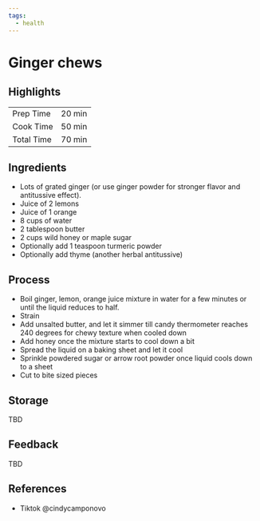 ```yaml
---
tags:
  - health
---
```


# Ginger chews

## Highlights

| | |
|----|-----|
| Prep Time             | 20 min    |
| Cook Time             | 50 min    |
| Total Time            | 70 min    |

## Ingredients

* Lots of grated ginger (or use ginger powder for stronger flavor and antitussive effect). 
* Juice of 2 lemons
* Juice of 1 orange
* 8 cups of water
* 2 tablespoon butter
* 2 cups wild honey or maple sugar
* Optionally add 1 teaspoon turmeric powder
* Optionally add thyme (another herbal antitussive)

## Process

* Boil ginger, lemon, orange juice mixture in water for a few minutes or until the liquid reduces to half.
* Strain
* Add unsalted butter, and let it simmer till candy thermometer reaches 240 degrees for chewy texture when cooled down
* Add honey once the mixture starts to cool down a bit
* Spread the liquid on a baking sheet and let it cool
* Sprinkle powdered sugar or arrow root powder once liquid cools down to a sheet
* Cut to bite sized pieces

## Storage

TBD

## Feedback

TBD

## References

* Tiktok @cindycamponovo
